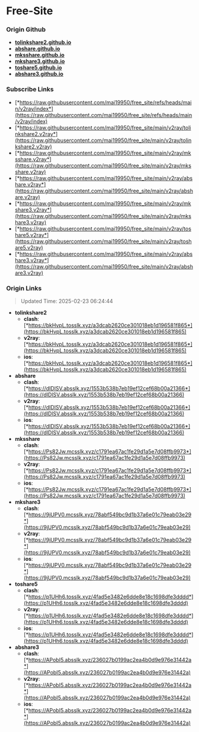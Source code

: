 # Free-Site

### Origin Github

- [**tolinkshare2.github.io**](https://github.com/tolinkshare2/tolinkshare2.github.io)
- [**abshare.github.io**](https://github.com/abshare/abshare.github.io)
- [**mksshare.github.io**](https://github.com/mksshare/mksshare.github.io)
- [**mkshare3.github.io**](https://github.com/mkshare3/mkshare3.github.io)
- [**toshare5.github.io**](https://github.com/toshare5/toshare5.github.io)
- [**abshare3.github.io**](https://github.com/abshare3/abshare3.github.io)

### Subscribe Links

- [*https://raw.githubusercontent.com/mai19950/free_site/refs/heads/main/v2ray/index*](https://raw.githubusercontent.com/mai19950/free_site/refs/heads/main/v2ray/index)
- [*https://raw.githubusercontent.com/mai19950/free_site/main/v2ray/tolinkshare2.v2ray*](https://raw.githubusercontent.com/mai19950/free_site/main/v2ray/tolinkshare2.v2ray)
- [*https://raw.githubusercontent.com/mai19950/free_site/main/v2ray/mksshare.v2ray*](https://raw.githubusercontent.com/mai19950/free_site/main/v2ray/mksshare.v2ray)
- [*https://raw.githubusercontent.com/mai19950/free_site/main/v2ray/abshare.v2ray*](https://raw.githubusercontent.com/mai19950/free_site/main/v2ray/abshare.v2ray)
- [*https://raw.githubusercontent.com/mai19950/free_site/main/v2ray/mkshare3.v2ray*](https://raw.githubusercontent.com/mai19950/free_site/main/v2ray/mkshare3.v2ray)
- [*https://raw.githubusercontent.com/mai19950/free_site/main/v2ray/toshare5.v2ray*](https://raw.githubusercontent.com/mai19950/free_site/main/v2ray/toshare5.v2ray)
- [*https://raw.githubusercontent.com/mai19950/free_site/main/v2ray/abshare3.v2ray*](https://raw.githubusercontent.com/mai19950/free_site/main/v2ray/abshare3.v2ray)

### Origin Links

> Updated Time: 2025-02-23 06:24:44

- **tolinkshare2**
  - **clash**: [*https://bkHvpL.tosslk.xyz/a3dcab2620ce301018eb1d196581f865*](https://bkHvpL.tosslk.xyz/a3dcab2620ce301018eb1d196581f865)
  - **v2ray**: [*https://bkHvpL.tosslk.xyz/a3dcab2620ce301018eb1d196581f865*](https://bkHvpL.tosslk.xyz/a3dcab2620ce301018eb1d196581f865)
  - **ios**: [*https://bkHvpL.tosslk.xyz/a3dcab2620ce301018eb1d196581f865*](https://bkHvpL.tosslk.xyz/a3dcab2620ce301018eb1d196581f865)
- **abshare**
  - **clash**: [*https://dIDlSV.absslk.xyz/1553b538b7eb19ef12cef68b00a21366*](https://dIDlSV.absslk.xyz/1553b538b7eb19ef12cef68b00a21366)
  - **v2ray**: [*https://dIDlSV.absslk.xyz/1553b538b7eb19ef12cef68b00a21366*](https://dIDlSV.absslk.xyz/1553b538b7eb19ef12cef68b00a21366)
  - **ios**: [*https://dIDlSV.absslk.xyz/1553b538b7eb19ef12cef68b00a21366*](https://dIDlSV.absslk.xyz/1553b538b7eb19ef12cef68b00a21366)
- **mksshare**
  - **clash**: [*https://Ps82Jw.mcsslk.xyz/c1791ea67ac1fe29d1a5e7d08ffb9973*](https://Ps82Jw.mcsslk.xyz/c1791ea67ac1fe29d1a5e7d08ffb9973)
  - **v2ray**: [*https://Ps82Jw.mcsslk.xyz/c1791ea67ac1fe29d1a5e7d08ffb9973*](https://Ps82Jw.mcsslk.xyz/c1791ea67ac1fe29d1a5e7d08ffb9973)
  - **ios**: [*https://Ps82Jw.mcsslk.xyz/c1791ea67ac1fe29d1a5e7d08ffb9973*](https://Ps82Jw.mcsslk.xyz/c1791ea67ac1fe29d1a5e7d08ffb9973)
- **mkshare3**
  - **clash**: [*https://9jUPV0.mcsslk.xyz/78abf549bc9d1b37a6e01c79eab03e29*](https://9jUPV0.mcsslk.xyz/78abf549bc9d1b37a6e01c79eab03e29)
  - **v2ray**: [*https://9jUPV0.mcsslk.xyz/78abf549bc9d1b37a6e01c79eab03e29*](https://9jUPV0.mcsslk.xyz/78abf549bc9d1b37a6e01c79eab03e29)
  - **ios**: [*https://9jUPV0.mcsslk.xyz/78abf549bc9d1b37a6e01c79eab03e29*](https://9jUPV0.mcsslk.xyz/78abf549bc9d1b37a6e01c79eab03e29)
- **toshare5**
  - **clash**: [*https://p1UHh6.tosslk.xyz/4fad5e3482e6dde8e18c1698dfe3dddd*](https://p1UHh6.tosslk.xyz/4fad5e3482e6dde8e18c1698dfe3dddd)
  - **v2ray**: [*https://p1UHh6.tosslk.xyz/4fad5e3482e6dde8e18c1698dfe3dddd*](https://p1UHh6.tosslk.xyz/4fad5e3482e6dde8e18c1698dfe3dddd)
  - **ios**: [*https://p1UHh6.tosslk.xyz/4fad5e3482e6dde8e18c1698dfe3dddd*](https://p1UHh6.tosslk.xyz/4fad5e3482e6dde8e18c1698dfe3dddd)
- **abshare3**
  - **clash**: [*https://APobI5.absslk.xyz/236027b0199ac2ea4b0d9e976e31442a*](https://APobI5.absslk.xyz/236027b0199ac2ea4b0d9e976e31442a)
  - **v2ray**: [*https://APobI5.absslk.xyz/236027b0199ac2ea4b0d9e976e31442a*](https://APobI5.absslk.xyz/236027b0199ac2ea4b0d9e976e31442a)
  - **ios**: [*https://APobI5.absslk.xyz/236027b0199ac2ea4b0d9e976e31442a*](https://APobI5.absslk.xyz/236027b0199ac2ea4b0d9e976e31442a)
